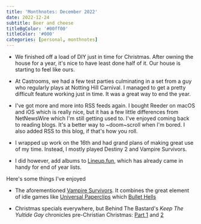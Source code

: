 ```yaml
---
title: 'Monthnotes: December 2022'
date: 2022-12-24
subtitle: Beer and cheese
titleBgColor: '#00ff00'
titleColor: '#000'
categories: [personal, monthnotes]
---
```


- We finished off a load of DIY just in time for Christmas. After owning the house for a year, it's nice to have least done half of it. Our house is starting to feel like ours.

- At Castrooms, we had a few test parties culminating in a set from a guy who regularly plays at Notting Hill Carnival. I managed to get a pretty difficult feature working just in time. It was a great way to end the year.

- I've got more and more into RSS feeds again. I bought Reeder on macOS and iOS which is really nice, but it has a few little differences from NetNewsWire which I'm still getting used to. I've enjoyed coming back to reading blogs. It's a better way to ~doom~scroll when I'm bored. I also added RSS to this blog, if that's how you roll.

- I wrapped up work on the 16th and had grand plans of making great use of my time. Instead, I mostly played Destiny 2 and Vampire Survivors.

- I did however, add albums to [Lineup.fun](https://www.lineup.fun/), which has already came in handy for end of year lists.

Here's some things I've enjoyed

- The aforementioned [Vampire Survivors](https://www.xbox.com/en-GB/games/store/vampire-survivors/9pd5bm2z8c4l). It combines the great element of idle games like [Universal Paperclips](https://www.decisionproblem.com/paperclips/index2.html) which [Bullet Hells](https://en.wikipedia.org/wiki/Shoot_%27em_up#Bullet_hell)

- Christmas specials everywhere, but Behind The Bastard's _Keep The Yultide Gay_ chronicles pre-Christian Christmas: [Part 1](https://open.spotify.com/episode/5G2lBDqN7IUhKUtwpQ4aI5?si=fc1fdd2bdeab49d3) and [2](https://open.spotify.com/episode/38NwcKm3jeOvNIpTSzv5Un?si=552ad6b39f31406a)
